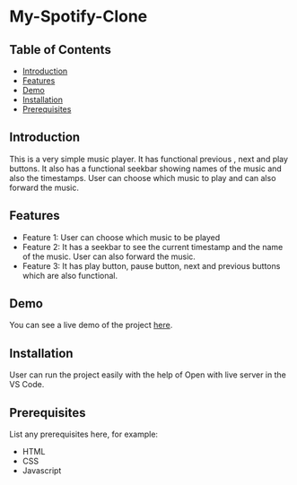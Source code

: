 # My-Spotify-Clone


## Table of Contents
- [Introduction](#introduction)
- [Features](#features)
- [Demo](#demo)
- [Installation](#installation)
- [Prerequisites](#Prerequisites)


## Introduction
This is a very simple music player. It has functional previous , next and play buttons. It also has a functional seekbar showing names of the music and also the timestamps. User can choose which music to play and can also forward the music.

## Features
- Feature 1: User can choose which music to be played
- Feature 2: It has a seekbar to see the current timestamp and the name of the music. User can also forward the music.
- Feature 3: It has play button, pause button, next and previous buttons which are also functional.

## Demo
You can see a live demo of the project [here](https://debarghya21.github.io/My-Spotify-Clone/).

## Installation
User can run the project easily with the help of Open with live server in the VS Code.

## Prerequisites
List any prerequisites here, for example:
- HTML
- CSS
- Javascript





